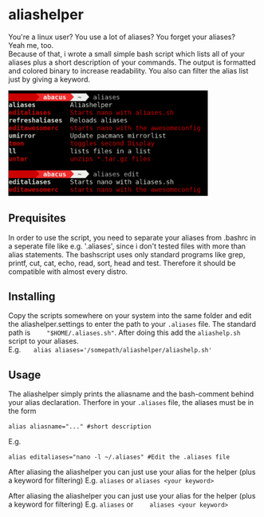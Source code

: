 # aliashelper
You're a linux user? You use a lot of aliases? You forget your aliases? <br>
Yeah me, too. <br>
Because of that, i wrote a small simple bash script which lists all
of your aliases plus a short description of your commands. The output
is formatted and colored binary to increase readability. You also can
filter the alias list just by giving a keyword.

<img src="/screenshot.png" alt="Screenshot" width="400">

## Prequisites
In order to use the script, you need to separate your aliases from .bashrc in
a seperate file like e.g. '.aliases', since i don't tested files with more than
alias statements. The bashscript uses only standard programs like grep, printf,
cut, cat, echo, read, sort, head and test. Therefore it should be compatible with
almost every distro.

## Installing
Copy the scripts somewhere on your system into the same folder and edit the
aliashelper.settings to enter the path to your `.aliases` file. The standard
path is `    "$HOME/.aliases.sh"`. After doing this add the `aliashelp.sh` script
to your aliases.<br> E.g.
```    alias aliases='/somepath/aliashelper/aliashelp.sh' ```


## Usage
The aliashelper simply prints the aliasname and the bash-comment behind your alias declaration. Therfore in your `.aliases` file, the aliases must be in the form
 ```
alias aliasname="..." #short description    
``` 
E.g. 
```
alias editaliases="nano -l ~/.aliases" #Edit the .aliases file
```
After aliasing the aliashelper you can just use your alias for the helper (plus a keyword for filtering)
E.g. ```aliases``` or ```aliases <your keyword>```

After aliasing the aliashelper you can just use your alias for the helper (plus a keyword for filtering) E.g. ```aliases``` or ```    aliases <your keyword>```
